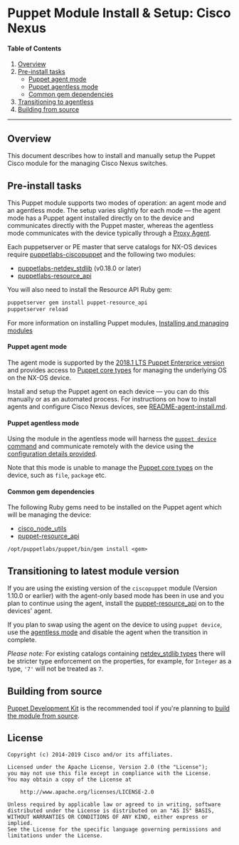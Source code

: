 # Puppet Module Install & Setup: Cisco Nexus

#### Table of Contents

1. [Overview](#overview)
1. [Pre-install tasks](#pre-install)
    * [Puppet agent mode](#agent-mode)
    * [Puppet agentless mode](#agentless-mode)
    * [Common gem dependencies](#gem-dependencies)
1. [Transitioning to agentless](#transitioning)
1. [Building from source](#building-manually)

---

<a name="overview"></a>
## Overview

This document describes how to install and manually setup the Puppet Cisco module for the managing Cisco Nexus switches.

<a name="pre-install"></a>
## Pre-install tasks

This Puppet module supports two modes of operation: an agent mode and an agentless mode. The setup varies slightly for each mode — the agent mode has a Puppet agent installed directly on to the device and communicates directly with the Puppet master, whereas the agentless mode communicates with the device typically through a [Proxy Agent](https://puppet.com/docs/puppet/latest/puppet_device.html#concept-562).

Each puppetserver or PE master that serve catalogs for NX-OS devices require [puppetlabs-ciscopuppet](https://forge.puppet.com/puppetlabs/ciscopuppet) and the following two modules:

* [puppetlabs-netdev_stdlib](https://forge.puppet.com/puppetlabs/netdev_stdlib) (v0.18.0 or later)
* [puppetlabs-resource_api](https://forge.puppet.com/puppetlabs/resource_api)

You will also need to install the Resource API Ruby gem:

```bash
puppetserver gem install puppet-resource_api
puppetserver reload
```

For more information on installing Puppet modules, [Installing and managing modules](https://puppet.com/docs/puppet/latest/modules_installing.html)

<a name="agent-mode"></a>
#### Puppet agent mode

The agent mode is supported by the [2018.1 LTS Puppet Enterprice version](https://puppet.com/misc/puppet-enterprise-lifecycle) and provides access to [Puppet core types](https://puppet.com/docs/puppet/5.5/cheatsheet_core_types.html) for managing the underlying OS on the NX-OS device.

Install and setup the Puppet agent on each device — you can do this manually or as an automated process. For instructions on how to install agents and configure Cisco Nexus devices, see [README-agent-install.md](https://github.com/cisco/cisco-network-puppet-module/blob/master/docs/README-agent-install.md).

<a name="agentless-mode"></a>
#### Puppet agentless mode

Using the module in the agentless mode will harness the [`puppet device` command](https://puppet.com/docs/puppet/5.5/puppet_device.html) and communicate remotely with the device using the [configuration details provided](https://puppet.com/docs/puppet/latest/puppet_device.html#concept-363).

Note that this mode is unable to manage the [Puppet core types](https://puppet.com/docs/puppet/5.5/cheatsheet_core_types.html) on the device, such as `file`, `package` etc.

<a name="gem-dependencies"></a>
#### Common gem dependencies

The following Ruby gems need to be installed on the Puppet agent which will be managing the device:

* [cisco_node_utils](https://rubygems.org/gems/cisco_node_utils)
* [puppet-resource_api](https://rubygems.org/gems/puppet-resource_api)

```
/opt/puppetlabs/puppet/bin/gem install <gem>
```

<a name="transitioning"></a>
## Transitioning to latest module version

If you are using the existing version of the `ciscopuppet` module (Version 1.10.0 or earlier) with the agent-only based mode has been in use and you plan to continue using the agent, install the [puppet-resource_api](https://rubygems.org/gems/puppet-resource_api) on to the devices' agent. 

If you plan to swap using the agent on the device to using `puppet device`, use the [agentless mode](#agentless-mode) and disable the agent when the transition in complete.

*Please note:* For existing catalogs containing [netdev_stdlib types](https://forge.puppet.com/puppetlabs/netdev_stdlib/readme) there will be stricter type enforcement on the properties, for example, for `Integer` as a type, `'7'` will not be treated as `7`.

<a name="building-manually"></a>
## Building from source

[Puppet Development Kit](https://puppet.com/docs/pdk/1.x/pdk.html) is the recommended tool if you're planning to [build the module from source](https://puppet.com/docs/pdk/1.x/pdk_building_module_packages.html#concept-9267).

## License

~~~
Copyright (c) 2014-2019 Cisco and/or its affiliates.

Licensed under the Apache License, Version 2.0 (the "License");
you may not use this file except in compliance with the License.
You may obtain a copy of the License at

    http://www.apache.org/licenses/LICENSE-2.0

Unless required by applicable law or agreed to in writing, software
distributed under the License is distributed on an "AS IS" BASIS,
WITHOUT WARRANTIES OR CONDITIONS OF ANY KIND, either express or implied.
See the License for the specific language governing permissions and
limitations under the License.
~~~

